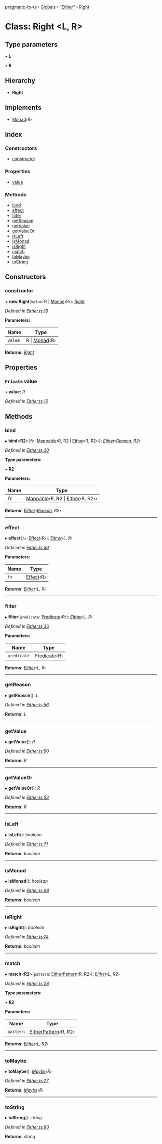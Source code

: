 [pragmatic-fp-ts](../README.md) › [Globals](../globals.md) › ["Either"](../modules/_either_.md) › [Right](_either_.right.md)

# Class: Right <**L, R**>

## Type parameters

▪ **L**

▪ **R**

## Hierarchy

* **Right**

## Implements

* [Monad](_monad_.monad.md)‹R›

## Index

### Constructors

* [constructor](_either_.right.md#constructor)

### Properties

* [value](_either_.right.md#private-value)

### Methods

* [bind](_either_.right.md#bind)
* [effect](_either_.right.md#effect)
* [filter](_either_.right.md#filter)
* [getReason](_either_.right.md#getreason)
* [getValue](_either_.right.md#getvalue)
* [getValueOr](_either_.right.md#getvalueor)
* [isLeft](_either_.right.md#isleft)
* [isMonad](_either_.right.md#ismonad)
* [isRight](_either_.right.md#isright)
* [match](_either_.right.md#match)
* [toMaybe](_either_.right.md#tomaybe)
* [toString](_either_.right.md#tostring)

## Constructors

###  constructor

\+ **new Right**(`value`: R | [Monad](_monad_.monad.md)‹R›): *[Right](_either_.right.md)*

*Defined in [Either.ts:16](https://github.com/hermann-p/pragmatic-fp-ts/blob/8ef41a8/src/Either.ts#L16)*

**Parameters:**

Name | Type |
------ | ------ |
`value` | R &#124; [Monad](_monad_.monad.md)‹R› |

**Returns:** *[Right](_either_.right.md)*

## Properties

### `Private` value

• **value**: *R*

*Defined in [Either.ts:16](https://github.com/hermann-p/pragmatic-fp-ts/blob/8ef41a8/src/Either.ts#L16)*

## Methods

###  bind

▸ **bind**<**R2**>(`fn`: [Mappable](../modules/_types_.md#mappable)‹R, R2 | [Either](../modules/_either_.md#either)‹R, R2››): *[Either](../modules/_either_.md#either)‹[Reason](../modules/_either_.md#reason), R2›*

*Defined in [Either.ts:20](https://github.com/hermann-p/pragmatic-fp-ts/blob/8ef41a8/src/Either.ts#L20)*

**Type parameters:**

▪ **R2**

**Parameters:**

Name | Type |
------ | ------ |
`fn` | [Mappable](../modules/_types_.md#mappable)‹R, R2 &#124; [Either](../modules/_either_.md#either)‹R, R2›› |

**Returns:** *[Either](../modules/_either_.md#either)‹[Reason](../modules/_either_.md#reason), R2›*

___

###  effect

▸ **effect**(`fx`: [Effect](../modules/_types_.md#effect)‹R›): *[Either](../modules/_either_.md#either)‹L, R›*

*Defined in [Either.ts:59](https://github.com/hermann-p/pragmatic-fp-ts/blob/8ef41a8/src/Either.ts#L59)*

**Parameters:**

Name | Type |
------ | ------ |
`fx` | [Effect](../modules/_types_.md#effect)‹R› |

**Returns:** *[Either](../modules/_either_.md#either)‹L, R›*

___

###  filter

▸ **filter**(`predicate`: [Predicate](../modules/_types_.md#predicate)‹R›): *[Either](../modules/_either_.md#either)‹L, R›*

*Defined in [Either.ts:36](https://github.com/hermann-p/pragmatic-fp-ts/blob/8ef41a8/src/Either.ts#L36)*

**Parameters:**

Name | Type |
------ | ------ |
`predicate` | [Predicate](../modules/_types_.md#predicate)‹R› |

**Returns:** *[Either](../modules/_either_.md#either)‹L, R›*

___

###  getReason

▸ **getReason**(): *L*

*Defined in [Either.ts:56](https://github.com/hermann-p/pragmatic-fp-ts/blob/8ef41a8/src/Either.ts#L56)*

**Returns:** *L*

___

###  getValue

▸ **getValue**(): *R*

*Defined in [Either.ts:50](https://github.com/hermann-p/pragmatic-fp-ts/blob/8ef41a8/src/Either.ts#L50)*

**Returns:** *R*

___

###  getValueOr

▸ **getValueOr**(): *R*

*Defined in [Either.ts:53](https://github.com/hermann-p/pragmatic-fp-ts/blob/8ef41a8/src/Either.ts#L53)*

**Returns:** *R*

___

###  isLeft

▸ **isLeft**(): *boolean*

*Defined in [Either.ts:71](https://github.com/hermann-p/pragmatic-fp-ts/blob/8ef41a8/src/Either.ts#L71)*

**Returns:** *boolean*

___

###  isMonad

▸ **isMonad**(): *boolean*

*Defined in [Either.ts:68](https://github.com/hermann-p/pragmatic-fp-ts/blob/8ef41a8/src/Either.ts#L68)*

**Returns:** *boolean*

___

###  isRight

▸ **isRight**(): *boolean*

*Defined in [Either.ts:74](https://github.com/hermann-p/pragmatic-fp-ts/blob/8ef41a8/src/Either.ts#L74)*

**Returns:** *boolean*

___

###  match

▸ **match**<**R2**>(`pattern`: [EitherPattern](../modules/_either_.md#eitherpattern)‹R, R2›): *[Either](../modules/_either_.md#either)‹L, R2›*

*Defined in [Either.ts:28](https://github.com/hermann-p/pragmatic-fp-ts/blob/8ef41a8/src/Either.ts#L28)*

**Type parameters:**

▪ **R2**

**Parameters:**

Name | Type |
------ | ------ |
`pattern` | [EitherPattern](../modules/_either_.md#eitherpattern)‹R, R2› |

**Returns:** *[Either](../modules/_either_.md#either)‹L, R2›*

___

###  toMaybe

▸ **toMaybe**(): *[Maybe](../modules/_maybe_.md#maybe)‹R›*

*Defined in [Either.ts:77](https://github.com/hermann-p/pragmatic-fp-ts/blob/8ef41a8/src/Either.ts#L77)*

**Returns:** *[Maybe](../modules/_maybe_.md#maybe)‹R›*

___

###  toString

▸ **toString**(): *string*

*Defined in [Either.ts:80](https://github.com/hermann-p/pragmatic-fp-ts/blob/8ef41a8/src/Either.ts#L80)*

**Returns:** *string*
